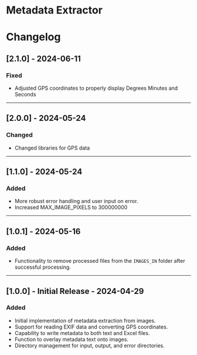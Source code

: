 # Metadata Extractor

# Changelog

## [2.1.0] - 2024-06-11
### Fixed
- Adjusted GPS coordinates to properly display Degrees Minutes and Seconds

---

## [2.0.0] - 2024-05-24
### Changed
- Changed libraries for GPS data

---

## [1.1.0] - 2024-05-24
### Added
- More robust error handling and user input on error.
- Increased MAX_IMAGE_PIXELS to 300000000

---

## [1.0.1] - 2024-05-16
### Added
- Functionality to remove processed files from the `IMAGES_IN` folder after successful processing.

---

## [1.0.0] - Initial Release - 2024-04-29
### Added
- Initial implementation of metadata extraction from images.
- Support for reading EXIF data and converting GPS coordinates.
- Capability to write metadata to both text and Excel files.
- Function to overlay metadata text onto images.
- Directory management for input, output, and error directories.